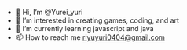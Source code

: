 - 👋 Hi, I’m @Yurei_yuri
- 👀 I’m interested in creating games, coding, and art
- 🌱 I’m currently learning javascript and java
- 📫 How to reach me riyuyuri0404@gmail.com

<!---
Yurei04/Yurei04 is a ✨ special ✨ repository because its `README.md` (this file) appears on your GitHub profile.
You can click the Preview link to take a look at your changes.
--->
